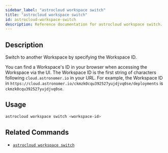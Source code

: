 ```yaml
---
sidebar_label: "astrocloud workspace switch"
title: "astrocloud workspace switch"
id: astrocloud-workspace-switch
description: Reference documentation for astrocloud workspace switch.
---
```


## Description

Switch to another Workspace by specifying the Workspace ID.

You can find a Workspace's ID in your browser when accessing the Workspace via the UI. The Workspace ID is the first string of characters following `cloud.astronomer.io` in your URL. For example, the Workspace ID in `https://cloud.astronomer.io/ckmzk0cqu392527yujdjvq0se/deployments` is `ckmzk0cqu392527yujdjvq0se`.

## Usage

```sh
astrocloud workspace switch <workspace-id>
```

## Related Commands

- [`astrocloud workspace switch`](cli-reference/astrocloud-workspace-list.md)
